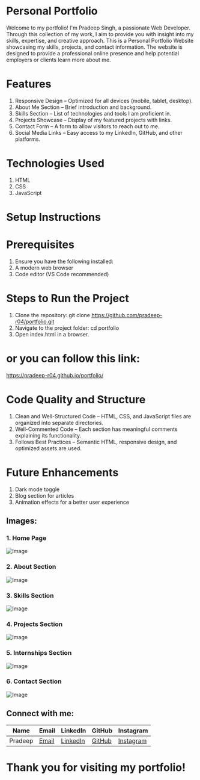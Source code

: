 # Personal Portfolio
Welcome to my portfolio! I'm Pradeep Singh, a passionate Web Developer. Through this collection of my work, I aim to provide you with insight into my skills, expertise, and creative approach.
This is a Personal Portfolio Website showcasing my skills, projects, and contact information. The website is designed to provide a professional online presence and help potential employers or clients learn more about me.

# Features
1. Responsive Design  – Optimized for all devices (mobile, tablet, desktop).
2. About Me Section – Brief introduction and background.
3. Skills Section – List of technologies and tools I am proficient in.
4. Projects Showcase – Display of my featured projects with links.
5. Contact Form – A form to allow visitors to reach out to me.
6. Social Media Links – Easy access to my LinkedIn, GitHub, and other platforms.

# Technologies Used
1. HTML 
2. CSS 
3. JavaScript


# Setup Instructions
# Prerequisites
1. Ensure you have the following installed:
2. A modern web browser
3. Code editor (VS Code recommended)

# Steps to Run the Project
1. Clone the repository:
git clone https://github.com/pradeep-r04/portfolio.git
2. Navigate to the project folder:
cd portfolio
3. Open index.html in a browser.
# or you can follow this link:
https://pradeep-r04.github.io/portfolio/

# Code Quality and Structure
1. Clean and Well-Structured Code – HTML, CSS, and JavaScript files are organized into separate directories.
2. Well-Commented Code – Each section has meaningful comments explaining its functionality.
3. Follows Best Practices – Semantic HTML, responsive design, and optimized assets are used.

# Future Enhancements
1. Dark mode toggle
2. Blog section for articles
3. Animation effects for a better user experience

## Images:
### 1. Home Page  
![Image](https://github.com/user-attachments/assets/38852a2b-42f8-42d2-a827-becf5c92590a)

### 2. About Section  
![Image](https://github.com/user-attachments/assets/d808e013-f73e-408d-9999-f4e3a3223549)

### 3. Skills Section
![Image](https://github.com/user-attachments/assets/d566eef2-5d8c-419f-aaf0-707013ca24e3)

### 4. Projects Section
![Image](https://github.com/user-attachments/assets/d0faa377-58cf-45cb-9f11-8a0678dd44c1) 

### 5. Internships Section
![Image](https://github.com/user-attachments/assets/d6c1f82b-253b-4c4c-80d3-434114d80465)

### 6. Contact Section
![Image](https://github.com/user-attachments/assets/34c9d846-fac3-4e2d-b0b5-4e754b3fa831)

## Connect with me:
| Name    | Email              | LinkedIn                                      | GitHub                      | Instagram                     |
|---------|--------------------|-----------------------------------------------|-----------------------------|-------------------------------|
| Pradeep | [Email](pradeep.singh04r@gmail.com)  | [LinkedIn](https://linkedin.com/in/pradeep-singh4) | [GitHub](https://github.com/pradeep-r04) | [Instagram](https://instagram.com/whypradeeep) |  

# Thank you for visiting my portfolio!
